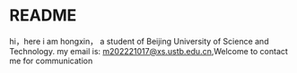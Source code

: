 # README
hi，here
 i am hongxin， a student of Beijing University of Science and Technology. my email is: m202221017@xs.ustb.edu.cn,Welcome to contact me for communication
